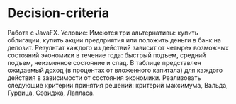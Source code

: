 # Decision-criteria
Работа с JavaFX.
Условие:
Имеются три альтернативы: купить облигации, купить акции предприятия или положить  деньги в банк на депозит. Результат каждого  из действий зависит от четырех возможных  состояний экономики в течение года: быстрый подъем, средний подъем, неизменное состояние и спад. В таблице представлен ожидаемый доход (в процентах от вложенного капитала) для каждого действия в зависимости от состояния экономики.
Реализовать следующие критерии принятия решений: критерий максимума, Вальда, Гурвица, Сэвиджа, Лапласа.

